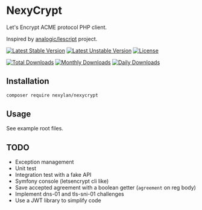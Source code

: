 # NexyCrypt

Let's Encrypt ACME protocol PHP client.

Inspired by [analogic/lescript](https://github.com/analogic/lescript) project.

[![Latest Stable Version](https://poser.pugx.org/nexylan/nexycrypt/v/stable)](https://packagist.org/packages/nexylan/nexycrypt)
[![Latest Unstable Version](https://poser.pugx.org/nexylan/nexycrypt/v/unstable)](https://packagist.org/packages/nexylan/nexycrypt)
[![License](https://poser.pugx.org/nexylan/nexycrypt/license)](https://packagist.org/packages/nexylan/nexycrypt)

[![Total Downloads](https://poser.pugx.org/nexylan/nexycrypt/downloads)](https://packagist.org/packages/nexylan/nexycrypt)
[![Monthly Downloads](https://poser.pugx.org/nexylan/nexycrypt/d/monthly)](https://packagist.org/packages/nexylan/nexycrypt)
[![Daily Downloads](https://poser.pugx.org/nexylan/nexycrypt/d/daily)](https://packagist.org/packages/nexylan/nexycrypt)

## Installation

```bash
composer require nexylan/nexycrypt
```

## Usage

See example root files.

## TODO

* Exception management
* Unit test
* Integration test with a fake API
* Symfony console (letsencrypt cli like)
* Save accepted agreement with a boolean getter (`agreement` on reg body)
* Implement dns-01 and tls-sni-01 challenges
* Use a JWT library to simplify code
